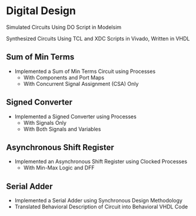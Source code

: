 # Digital Design
Simulated Circuits Using DO Script in Modelsim

Synthesized Circuits Using TCL and XDC Scripts in Vivado, Written in VHDL

## Sum of Min Terms
- Implemented a Sum of Min Terms Circuit using Processes 
    - With Components and Port Maps
    - With Concurrent Signal Assignment (CSA) Only

## Signed Converter
- Implemented a Signed Converter using Processes 
    - With Signals Only
    - With Both Signals and Variables  

## Asynchronous Shift Register 
- Implemented an Asynchronous Shift Register using Clocked Processes 
    - With Min-Max Logic and DFF

## Serial Adder
- Implemented a Serial Adder using Synchronous Design Methodology
- Translated Behavioral Description of Circuit into Behavioral VHDL Code
